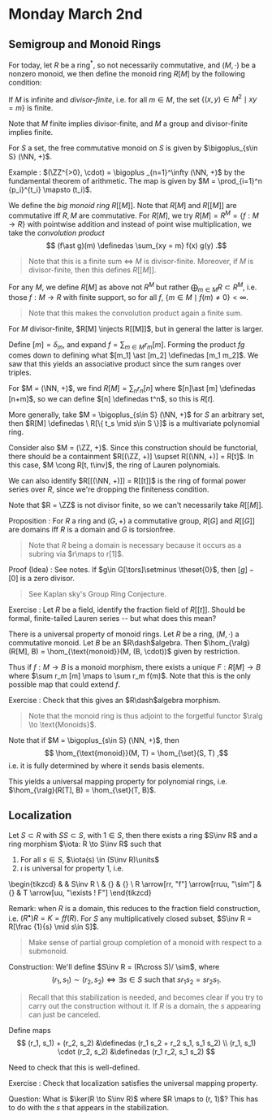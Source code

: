 # Monday March 2nd

## Semigroup and Monoid Rings

For today, let $R$ be a ring$^*$, so not necessarily commutative, and $(M, \cdot)$ be a nonzero monoid, we then define the monoid ring $R[M]$ by the following condition:

If $M$ is infinite and *divisor-finite*, i.e. for all $m\in M$, the set $\{ (x ,y) \in M^2 \mid xy = m\}$ is finite.

Note that $M$ finite implies divisor-finite, and $M$ a group and divisor-finite implies finite.

For $S$ a set, the free commutative monoid on $S$ is given by $\bigoplus_{s\in S} (\NN, +)$.

Example
: $(\ZZ^{>0}, \cdot) = \bigoplus _{n=1}^\infty (\NN, +)$ by the fundamental theorem of arithmetic.
  The map is given by $M = \prod_{i=1}^n {p_i}^{t_i}  \mapsto (t_i)$. 
  
We define the *big monoid ring* $R[[M]]$.
Note that $R[M]$ and $R[[M]]$ are commutative iff $R, M$ are commutative.
For $R[M]$, we try $R[M] = R^M = \{f: M\to R\}$ with pointwise addition and instead of point wise multiplication, we take the *convolution product* 
$$
(f\ast g)(m) \definedas \sum_{xy = m} f(x) g(y)
.$$

> Note that this is a finite sum $\iff$ $M$ is divisor-finite.
> Moreover, if $M$ is divisor-finite, then this defines $R[[M]]$.

For any $M$, we define $R[M]$ as above not $R^M$ but rather $\bigoplus_{m\in M} R \subset R^M$, i.e. those $f: M\to R$ with finite support, so for all $f$, $\{m\in M \mid f(m) \neq 0\} < \infty$.

> Note that this makes the convolution product again a finite sum.

For $M$ divisor-finite, $R[M] \injects R[[M]]$, but in general the latter is larger.

Define $[m] = \delta_m$, and expand $f = \sum_{m\in M} r_m [m]$. 
Forming the product $fg$ comes down to defining what $[m_1] \ast [m_2] \definedas [m_1 m_2]$.
We saw that this yields an associative product since the sum ranges over triples.

For $M = (\NN, +)$, we find $R[M] = \sum_{n} r_n [n]$ where $[n]\ast [m] \definedas [n+m]$, so we can define $[n] \definedas t^n$, so this is $R[t]$.

More generally, take $M = \bigoplus_{s\in S} (\NN, +)$ for $S$ an arbitrary set, then $R[M] \definedas \ R[\{ t_s \mid s\in S \}]$ is a multivariate polynomial ring.

Consider also $M = (\ZZ, +)$.
Since this construction should be functorial, there should be a containment $R[(\ZZ, +)] \supset R[(\NN, +)] = R[t]$.
In this case, $M \cong R[t, t\inv]$, the ring of Lauren polynomials.

We can also identify $R[[(\NN, +)]] = R[[t]]$ is the ring of formal power series over $R$, since we're dropping the finiteness condition.

Note that $R = \ZZ$ is not divisor finite, so we can't necessarily take $R[[M]]$.

Proposition
: For $R$ a ring and $(G, +)$ a commutative group, $R[G]$ and $R[[G]]$ are domains iff $R$ is a domain and $G$ is torsionfree.

> Note that $R$ being a domain is necessary because it occurs as a subring via $r\maps to r[1]$.

Proof (Idea)
: See notes.
  If $g\in G[\tors]\setminus \theset{0}$, then $[g] - [0]$ is a zero divisor.

> See Kaplan sky's Group Ring Conjecture.

Exercise
: Let $R$ be a field, identify the fraction field of $R[[t]]$. 
  Should be formal, finite-tailed Lauren series -- but what does this mean?
  
  
There is a universal property of monoid rings.
Let $R$ be a ring, $(M, \cdot)$ a commutative monoid.
Let $B$ be an $R\dash$algebra.
Then $\hom_{\ralg}(R[M], B) = \hom_{\text{monoid}}(M, (B, \cdot))$ given by restriction.

Thus if $f: M \to B$ is a monoid morphism, there exists a unique $F: R[M] \to B$ where $\sum r_m [m] \maps to \sum r_m f(m)$.
Note that this is the only possible map that could extend $f$.

Exercise
: Check that this gives an $R\dash$algebra morphism.

> Note that the monoid ring is thus adjoint to the forgetful functor $\ralg \to \text{Monoids}$.

Note that if $M = \bigoplus_{s\in S} (\NN, +)$, then
$$
\hom_{\text{monoid}}(M, T) = \hom_{\set}(S, T)
,$$
i.e. it is fully determined by where it sends basis elements.

This yields a universal mapping property for polynomial rings, i.e. $\hom_{\ralg}(R[T], B) = \hom_{\set}(T, B)$.

## Localization

Let $S\subset R$ with $SS \subset S$,  with $1\in S$, then there exists a ring $S\inv R$ and a ring morphism $\iota: R \to S\inv R$ such that

1. For all $s\in S$, $\iota(s) \in (S\inv R)\units$
2. $\iota$ is universal for property 1, i.e.


\begin{tikzcd}
                                       &    & S\inv R                     \\
                                       & {} & {}                          \\
R \arrow[rr, "f"] \arrow[rruu, "\sim"] & {} & T \arrow[uu, "\exists ! F"]
\end{tikzcd}

Remark: when $R$ is a domain, this reduces to the fraction field construction, i.e. $(R^\bullet) R = K = ff(R)$.
For $S$ any multiplicatively closed subset, $S\inv R = R[\frac {1}{s} \mid s\in S]$.

> Make sense of partial group completion of a monoid with respect to a submonoid.

Construction:
We'll define $S\inv R = (R\cross S)/ \sim$, where 
$$
(r_1, s_1) \sim (r_2, s_2)  \iff \exists s\in S \text{ such that } sr_1 s_2 = sr_2 s_1
.$$

> Recall that this stabilization is needed, and becomes clear if you try to carry out the construction without it.
> If $R$ is a domain, the $s$ appearing can just be canceled.

Define maps
$$
(r_1, s_1) + (r_2, s_2) &\definedas (r_1 s_2 + r_2 s_1, s_1 s_2) \\
(r_1, s_1) \cdot (r_2, s_2) &\definedas (r_1 r_2, s_1 s_2)
$$

Need to check that this is well-defined.

Exercise
: Check that localization satisfies the universal mapping property.

Question:
What is $\ker(R \to S\inv R)$ where $R \maps to (r, 1)$? 
This has to do with the $s$ that appears in the stabilization.
